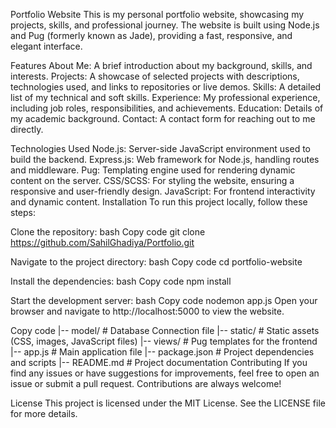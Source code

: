 Portfolio Website
This is my personal portfolio website, showcasing my projects, skills, and professional journey. The website is built using Node.js and Pug (formerly known as Jade), providing a fast, responsive, and elegant interface.

Features
About Me: A brief introduction about my background, skills, and interests.
Projects: A showcase of selected projects with descriptions, technologies used, and links to repositories or live demos.
Skills: A detailed list of my technical and soft skills.
Experience: My professional experience, including job roles, responsibilities, and achievements.
Education: Details of my academic background.
Contact: A contact form for reaching out to me directly.

Technologies Used
Node.js: Server-side JavaScript environment used to build the backend.
Express.js: Web framework for Node.js, handling routes and middleware.
Pug: Templating engine used for rendering dynamic content on the server.
CSS/SCSS: For styling the website, ensuring a responsive and user-friendly design.
JavaScript: For frontend interactivity and dynamic content.
Installation
To run this project locally, follow these steps:

Clone the repository:
bash
Copy code
git clone https://github.com/SahilGhadiya/Portfolio.git

Navigate to the project directory:
bash
Copy code
cd portfolio-website

Install the dependencies:
bash
Copy code
npm install

Start the development server:
bash
Copy code
nodemon app.js
Open your browser and navigate to http://localhost:5000 to view the website.

Copy code
|-- model/               # Database Connection file
|-- static/              # Static assets (CSS, images, JavaScript files)
|-- views/               # Pug templates for the frontend
|-- app.js               # Main application file
|-- package.json         # Project dependencies and scripts
|-- README.md            # Project documentation
Contributing
If you find any issues or have suggestions for improvements, feel free to open an issue or submit a pull request. Contributions are always welcome!

License
This project is licensed under the MIT License. See the LICENSE file for more details.
